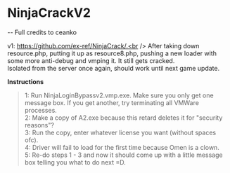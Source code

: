 # NinjaCrackV2

-- Full credits to ceanko

v1: https://github.com/ex-ref/NinjaCrack/.<br />
After taking down resource.php, putting it up as resource8.php, pushing a new loader with some more anti-debug and vmping it. It still gets cracked.<br />
Isolated from the server once again, should work until next game update.<br />

__Instructions__<br />
> 1: Run NinjaLoginBypassv2.vmp.exe. Make sure you only get one message box. If you get another, try terminating all VMWare processes.<br />
> 2: Make a copy of A2.exe because this retard deletes it for "security reasons"?<br />
> 3: Run the copy, enter whatever license you want (without spaces ofc).<br />
> 4: Driver will fail to load for the first time because Omen is a clown.<br />
> 5: Re-do steps 1 - 3 and now it should come up with a little message box telling you what to do next =D.
